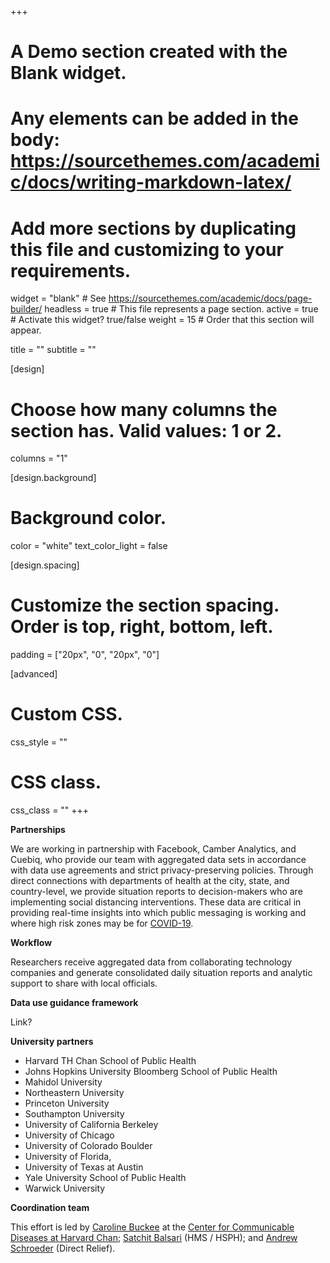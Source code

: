 +++
# A Demo section created with the Blank widget.
# Any elements can be added in the body: https://sourcethemes.com/academic/docs/writing-markdown-latex/
# Add more sections by duplicating this file and customizing to your requirements.

widget = "blank"  # See https://sourcethemes.com/academic/docs/page-builder/
headless = true  # This file represents a page section.
active = true  # Activate this widget? true/false
weight = 15  # Order that this section will appear.

title = ""
subtitle = ""

[design]
  # Choose how many columns the section has. Valid values: 1 or 2.
  columns = "1"

[design.background]
  # Background color.
  color = "white"
  text_color_light = false

[design.spacing]
  # Customize the section spacing. Order is top, right, bottom, left.
  padding = ["20px", "0", "20px", "0"]

[advanced]
 # Custom CSS. 
 css_style = ""
 
 # CSS class.
 css_class = ""
+++

**Partnerships** 

We are working in partnership with Facebook,
Camber Analytics, and Cuebiq, who provide our team with aggregated data sets in accordance with data use agreements and strict privacy-preserving policies. Through direct connections with departments of health at the city, state, and country-level, we provide situation reports to decision-makers who are implementing social distancing interventions. These data are critical in providing real-time insights into which public messaging is working and where high risk zones may be for [COVID-19](https://science.sciencemag.org/content/early/2020/03/20/science.abb8021).

**Workflow** 

Researchers receive aggregated data from collaborating technology companies and generate consolidated daily situation reports and analytic support to share with local officials. 

**Data use guidance framework** 

Link?

**University partners** 

- Harvard TH Chan School of Public Health
- Johns Hopkins University Bloomberg School of Public Health
- Mahidol University
- Northeastern University
- Princeton University
- Southampton University
- University of California Berkeley
- University of Chicago
- University of Colorado Boulder
- University of Florida,
- University of Texas at Austin
- Yale University School of Public Health
- Warwick University 

**Coordination team** 

This effort is led by [Caroline Buckee](https://ccdd.hsph.harvard.edu/people/caroline-buckee/) at the [Center for Communicable Diseases at Harvard Chan](https://ccdd.hsph.harvard.edu/covid-19-research/); [Satchit Balsari](https://fxb.harvard.edu/people/satchit-balsari/) (HMS / HSPH); and [Andrew Schroeder](https://www.directrelief.org/author/aschroeder/) (Direct Relief).
